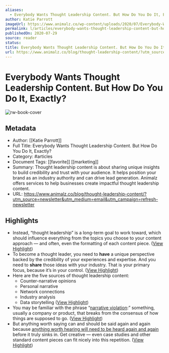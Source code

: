 ```yaml
---
aliases:
  - Everybody Wants Thought Leadership Content. But How Do You Do It, Exactly?
author: Katie Parrott
imageUrl: https://www.animalz.co/wp-content/uploads/2020/07/Everybody-Wants-Thought-Leadership-1-1.png
permalink: l/articles/everybody-wants-thought-leadership-content-but-how-do-you-do-it-exactly
publishedOn: 2020-07-29
source: reader
status: 
title: Everybody Wants Thought Leadership Content. But How Do You Do It, Exactly?
url: https://www.animalz.co/blog/thought-leadership-content/?utm_source=newsletter&utm_medium=email&utm_campaign=refresh-newsletter
---
```

# Everybody Wants Thought Leadership Content. But How Do You Do It, Exactly?

![rw-book-cover](https://www.animalz.co/wp-content/uploads/2020/07/Everybody-Wants-Thought-Leadership-1-1.png)

## Metadata

- Author: [[Katie Parrott]]
- Full Title: Everybody Wants Thought Leadership Content. But How Do You Do It, Exactly?
- Category: #articles
- Document Tags: [[favorite]] [[marketing]]
- Summary: Thought leadership content is about sharing unique insights to build credibility and trust with your audience. It helps position your brand as an industry authority and can drive lead generation. Animalz offers services to help businesses create impactful thought leadership content.
- URL: https://www.animalz.co/blog/thought-leadership-content/?utm_source=newsletter&utm_medium=email&utm_campaign=refresh-newsletter

## Highlights

- Instead, “thought leadership” is a long-term goal to work toward, which should influence everything from the topics you choose to your content approach — and often, even the formatting of each content piece. ([View Highlight](https://read.readwise.io/read/01j1vw0twhnqc4snt1rbtksn9v))
- To become a thought leader, you need to **have** a unique perspective backed by the credibility of your experiences and expertise. And you need to **share** those ideas with your industry. That is your primary focus, because it’s in your control. ([View Highlight](https://read.readwise.io/read/01j1vw1vms3xe2ejee70vvar3j))
- Here are the five sources of thought leadership content:
  - Counter-narrative opinions
  - Personal narrative
  - Network connections
  - Industry analysis
  - Data storytelling ([View Highlight](https://read.readwise.io/read/01j1vw3ehebmm8pwmj7qbzyckf))
- You may be familiar with the phrase “[narrative violation](https://www.nytimes.com/2019/11/26/style/narrative-violation-venture-capital-tech.html):” something, usually a company or product, that breaks from the consensus of how things are supposed to go. ([View Highlight](https://read.readwise.io/read/01j1vw42ce3kfa1xypstypxhtp))
- But anything worth saying can and should be said again and again because [anything worth hearing will need to be heard again and again](https://www.animalz.co/blog/auteur-theory/) before it truly sinks in. Get creative — even case studies and other standard content pieces can fit nicely into this repetition. ([View Highlight](https://read.readwise.io/read/01j1vw6xxzwdeam7m0mnn08j02))
